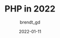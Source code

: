---
author: brendt_gd
date: 2022-01-11
tags:
  - php
target_url: https://stitcher.io/blog/php-in-2022
title: PHP in 2022
---